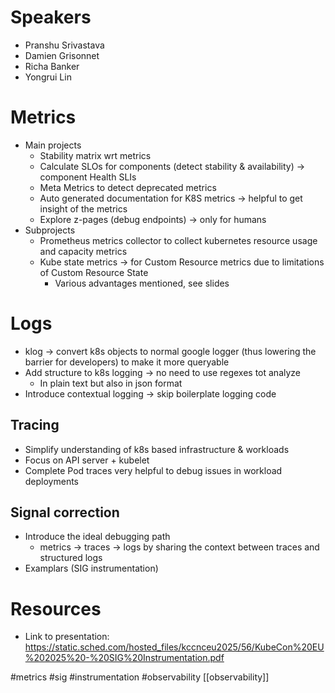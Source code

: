 # Speakers
* Pranshu Srivastava
* Damien Grisonnet
* Richa Banker
* Yongrui Lin

# Metrics
* Main projects
	* Stability matrix wrt metrics
	* Calculate SLOs for components (detect stability & availability) -> component Health SLIs
	* Meta Metrics to detect deprecated metrics
	* Auto generated documentation for K8S metrics -> helpful to get insight of the metrics
	* Explore z-pages (debug endpoints) -> only for humans
* Subprojects
	* Prometheus metrics collector to collect kubernetes resource usage and capacity metrics
	* Kube state metrics -> for Custom Resource metrics due to limitations of Custom Resource State
		* Various advantages mentioned, see slides

# Logs
* klog -> convert k8s objects to normal google logger (thus lowering the barrier for developers) to make it more queryable
* Add structure to k8s logging -> no need to use regexes tot analyze
	* In plain text but also in json format
* Introduce contextual logging -> skip boilerplate logging code

##  Tracing
* Simplify  understanding of k8s based infrastructure & workloads
* Focus on API server + kubelet
* Complete Pod traces very helpful to debug issues in workload deployments

## Signal correction
* Introduce the ideal debugging path
	* metrics -> traces -> logs by sharing the context between traces and structured logs
* Examplars (SIG instrumentation)
# Resources
* Link to presentation: https://static.sched.com/hosted_files/kccnceu2025/56/KubeCon%20EU%202025%20-%20SIG%20Instrumentation.pdf

#metrics #sig #instrumentation #observability 
[[observability]]